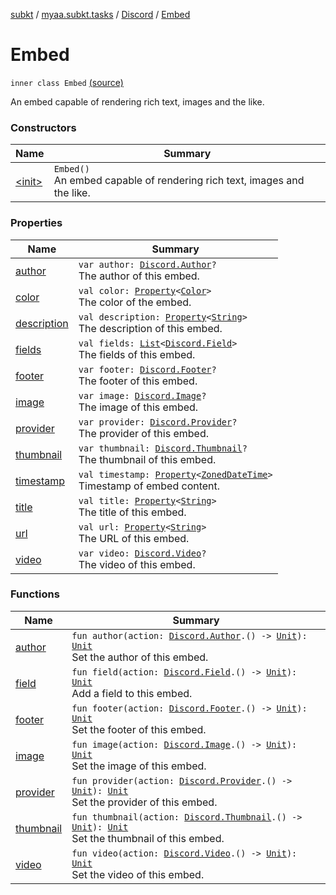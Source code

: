 [subkt](../../../index.md) / [myaa.subkt.tasks](../../index.md) / [Discord](../index.md) / [Embed](./index.md)

# Embed

`inner class Embed` [(source)](https://github.com/Myaamori/SubKt/blob/0.1.13/src/main/kotlin/myaa/subkt/tasks/discordtask.kt#L244)

An embed capable of rendering rich text, images and the like.

### Constructors

| Name | Summary |
|---|---|
| [&lt;init&gt;](-init-.md) | `Embed()`<br>An embed capable of rendering rich text, images and the like. |

### Properties

| Name | Summary |
|---|---|
| [author](author.md) | `var author: `[`Discord.Author`](../-author/index.md)`?`<br>The author of this embed. |
| [color](color.md) | `val color: `[`Property`](https://docs.gradle.org/current/javadoc/org/gradle/api/provider/Property.html)`<`[`Color`](https://docs.oracle.com/javase/9/docs/api/java/awt/Color.html)`>`<br>The color of the embed. |
| [description](description.md) | `val description: `[`Property`](https://docs.gradle.org/current/javadoc/org/gradle/api/provider/Property.html)`<`[`String`](https://kotlinlang.org/api/latest/jvm/stdlib/kotlin/-string/index.html)`>`<br>The description of this embed. |
| [fields](fields.md) | `val fields: `[`List`](https://kotlinlang.org/api/latest/jvm/stdlib/kotlin.collections/-list/index.html)`<`[`Discord.Field`](../-field/index.md)`>`<br>The fields of this embed. |
| [footer](footer.md) | `var footer: `[`Discord.Footer`](../-footer/index.md)`?`<br>The footer of this embed. |
| [image](image.md) | `var image: `[`Discord.Image`](../-image/index.md)`?`<br>The image of this embed. |
| [provider](provider.md) | `var provider: `[`Discord.Provider`](../-provider/index.md)`?`<br>The provider of this embed. |
| [thumbnail](thumbnail.md) | `var thumbnail: `[`Discord.Thumbnail`](../-thumbnail/index.md)`?`<br>The thumbnail of this embed. |
| [timestamp](timestamp.md) | `val timestamp: `[`Property`](https://docs.gradle.org/current/javadoc/org/gradle/api/provider/Property.html)`<`[`ZonedDateTime`](https://docs.oracle.com/javase/9/docs/api/java/time/ZonedDateTime.html)`>`<br>Timestamp of embed content. |
| [title](title.md) | `val title: `[`Property`](https://docs.gradle.org/current/javadoc/org/gradle/api/provider/Property.html)`<`[`String`](https://kotlinlang.org/api/latest/jvm/stdlib/kotlin/-string/index.html)`>`<br>The title of this embed. |
| [url](url.md) | `val url: `[`Property`](https://docs.gradle.org/current/javadoc/org/gradle/api/provider/Property.html)`<`[`String`](https://kotlinlang.org/api/latest/jvm/stdlib/kotlin/-string/index.html)`>`<br>The URL of this embed. |
| [video](video.md) | `var video: `[`Discord.Video`](../-video/index.md)`?`<br>The video of this embed. |

### Functions

| Name | Summary |
|---|---|
| [author](author.md) | `fun author(action: `[`Discord.Author`](../-author/index.md)`.() -> `[`Unit`](https://kotlinlang.org/api/latest/jvm/stdlib/kotlin/-unit/index.html)`): `[`Unit`](https://kotlinlang.org/api/latest/jvm/stdlib/kotlin/-unit/index.html)<br>Set the author of this embed. |
| [field](field.md) | `fun field(action: `[`Discord.Field`](../-field/index.md)`.() -> `[`Unit`](https://kotlinlang.org/api/latest/jvm/stdlib/kotlin/-unit/index.html)`): `[`Unit`](https://kotlinlang.org/api/latest/jvm/stdlib/kotlin/-unit/index.html)<br>Add a field to this embed. |
| [footer](footer.md) | `fun footer(action: `[`Discord.Footer`](../-footer/index.md)`.() -> `[`Unit`](https://kotlinlang.org/api/latest/jvm/stdlib/kotlin/-unit/index.html)`): `[`Unit`](https://kotlinlang.org/api/latest/jvm/stdlib/kotlin/-unit/index.html)<br>Set the footer of this embed. |
| [image](image.md) | `fun image(action: `[`Discord.Image`](../-image/index.md)`.() -> `[`Unit`](https://kotlinlang.org/api/latest/jvm/stdlib/kotlin/-unit/index.html)`): `[`Unit`](https://kotlinlang.org/api/latest/jvm/stdlib/kotlin/-unit/index.html)<br>Set the image of this embed. |
| [provider](provider.md) | `fun provider(action: `[`Discord.Provider`](../-provider/index.md)`.() -> `[`Unit`](https://kotlinlang.org/api/latest/jvm/stdlib/kotlin/-unit/index.html)`): `[`Unit`](https://kotlinlang.org/api/latest/jvm/stdlib/kotlin/-unit/index.html)<br>Set the provider of this embed. |
| [thumbnail](thumbnail.md) | `fun thumbnail(action: `[`Discord.Thumbnail`](../-thumbnail/index.md)`.() -> `[`Unit`](https://kotlinlang.org/api/latest/jvm/stdlib/kotlin/-unit/index.html)`): `[`Unit`](https://kotlinlang.org/api/latest/jvm/stdlib/kotlin/-unit/index.html)<br>Set the thumbnail of this embed. |
| [video](video.md) | `fun video(action: `[`Discord.Video`](../-video/index.md)`.() -> `[`Unit`](https://kotlinlang.org/api/latest/jvm/stdlib/kotlin/-unit/index.html)`): `[`Unit`](https://kotlinlang.org/api/latest/jvm/stdlib/kotlin/-unit/index.html)<br>Set the video of this embed. |

